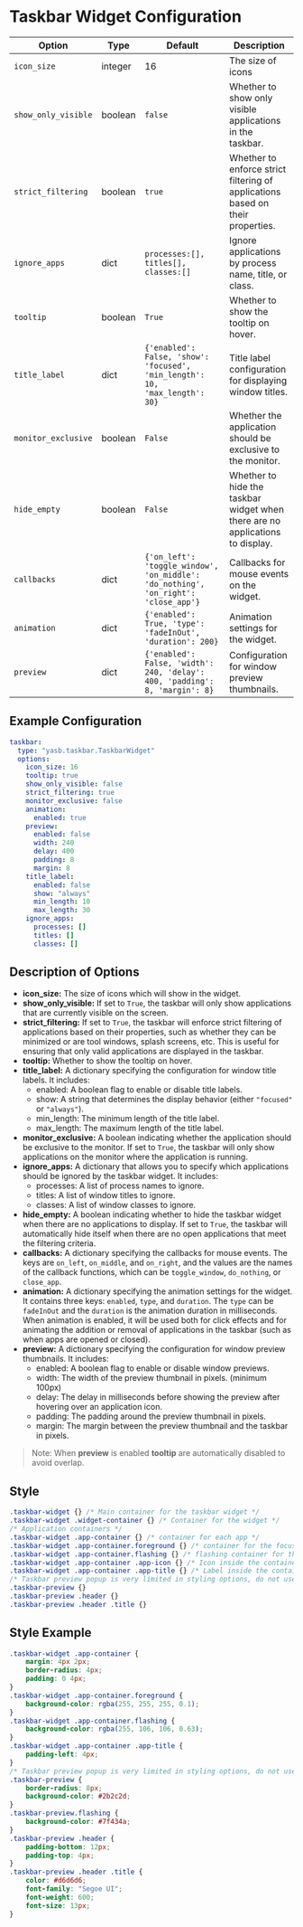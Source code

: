 # Taskbar Widget Configuration
| Option            | Type    | Default                                                                 | Description                                                                 |
|-------------------|---------|-------------------------------------------------------------------------|-----------------------------------------------------------------------------|
| `icon_size`           | integer  | 16                        | The size of icons |
| `show_only_visible` | boolean | `false` | Whether to show only visible applications in the taskbar. |
| `strict_filtering` | boolean | `true` | Whether to enforce strict filtering of applications based on their properties. |
| `ignore_apps`       | dict    | `processes:[], titles[], classes:[]` | Ignore applications by process name, title, or class. |
| `tooltip`  | boolean  | `True`        | Whether to show the tooltip on hover. |
| `title_label`       | dict    | `{'enabled': False, 'show': 'focused', 'min_length': 10, 'max_length': 30}`                     | Title label configuration for displaying window titles.                     |
| `monitor_exclusive` | boolean | `False` | Whether the application should be exclusive to the monitor. |
| `hide_empty`        | boolean | `False` | Whether to hide the taskbar widget when there are no applications to display. |
| `callbacks`         | dict    | `{'on_left': 'toggle_window', 'on_middle': 'do_nothing', 'on_right': 'close_app'}` | Callbacks for mouse events on the widget.                                   |
| `animation`         | dict    | `{'enabled': True, 'type': 'fadeInOut', 'duration': 200}`               | Animation settings for the widget.                                          |
| `preview`           | dict    | `{'enabled': False, 'width': 240, 'delay': 400, 'padding': 8, 'margin': 8}` | Configuration for window preview thumbnails.                                |

## Example Configuration

```yaml
taskbar:
  type: "yasb.taskbar.TaskbarWidget"
  options:
    icon_size: 16
    tooltip: true
    show_only_visible: false
    strict_filtering: true
    monitor_exclusive: false
    animation:
      enabled: true
    preview:
      enabled: false
      width: 240
      delay: 400
      padding: 8
      margin: 8
    title_label:
      enabled: false
      show: "always"
      min_length: 10
      max_length: 30
    ignore_apps:
      processes: []
      titles: []
      classes: []
```

## Description of Options

- **icon_size:** The size of icons which will show in the widget.
- **show_only_visible:** If set to `True`, the taskbar will only show applications that are currently visible on the screen.
- **strict_filtering:** If set to `True`, the taskbar will enforce strict filtering of applications based on their properties, such as whether they can be minimized or are tool windows, splash screens, etc. This is useful for ensuring that only valid applications are displayed in the taskbar.
- **tooltip:** Whether to show the tooltip on hover.
- **title_label:** A dictionary specifying the configuration for window title labels. It includes:
  - enabled: A boolean flag to enable or disable title labels.
  - show: A string that determines the display behavior (either `"focused"` or `"always"`).
  - min_length: The minimum length of the title label.
  - max_length: The maximum length of the title label.
- **monitor_exclusive:** A boolean indicating whether the application should be exclusive to the monitor. If set to `True`, the taskbar will only show applications on the monitor where the application is running.
- **ignore_apps:** A dictionary that allows you to specify which applications should be ignored by the taskbar widget. It includes:
  - processes: A list of process names to ignore.
  - titles: A list of window titles to ignore.
  - classes: A list of window classes to ignore.
- **hide_empty:** A boolean indicating whether to hide the taskbar widget when there are no applications to display. If set to `True`, the taskbar will automatically hide itself when there are no open applications that meet the filtering criteria.
- **callbacks:** A dictionary specifying the callbacks for mouse events. The keys are `on_left`, `on_middle`, and `on_right`, and the values are the names of the callback functions, which can be `toggle_window`, `do_nothing`, or `close_app`.
- **animation:** A dictionary specifying the animation settings for the widget. It contains three keys: `enabled`, `type`, and `duration`. The `type` can be `fadeInOut` and the `duration` is the animation duration in milliseconds. When animation is enabled, it will be used both for click effects and for animating the addition or removal of applications in the taskbar (such as when apps are opened or closed).
- **preview:** A dictionary specifying the configuration for window preview thumbnails. It includes:
  - enabled: A boolean flag to enable or disable window previews.
  - width: The width of the preview thumbnail in pixels. (minimum 100px)
  - delay: The delay in milliseconds before showing the preview after hovering over an application icon.
  - padding: The padding around the preview thumbnail in pixels.
  - margin: The margin between the preview thumbnail and the taskbar in pixels.

> Note:
> When **preview** is enabled **tooltip** are automatically disabled to avoid overlap.

## Style
```css
.taskbar-widget {} /* Main container for the taskbar widget */
.taskbar-widget .widget-container {} /* Container for the widget */
/* Application containers */
.taskbar-widget .app-container {} /* container for each app */
.taskbar-widget .app-container.foreground {} /* container for the focused app */
.taskbar-widget .app-container.flashing {} /* flashing container for the app (window is flashing) */
.taskbar-widget .app-container .app-icon {} /* Icon inside the container */
.taskbar-widget .app-container .app-title {} /* Label inside the container */
/* Taskbar preview popup is very limited in styling options, do not use margins/paddings here */
.taskbar-preview {}
.taskbar-preview .header {}
.taskbar-preview .header .title {}
```

## Style Example
```css
.taskbar-widget .app-container {
    margin: 4px 2px;
    border-radius: 4px;
    padding: 0 4px;
}
.taskbar-widget .app-container.foreground {
    background-color: rgba(255, 255, 255, 0.1);
}
.taskbar-widget .app-container.flashing {
    background-color: rgba(255, 106, 106, 0.63);
}
.taskbar-widget .app-container .app-title {
    padding-left: 4px;
}
/* Taskbar preview popup is very limited in styling options, do not use margins/paddings here */
.taskbar-preview {
    border-radius: 8px; 
    background-color: #2b2c2d; 
}
.taskbar-preview.flashing { 
    background-color: #7f434a;
}
.taskbar-preview .header {
    padding-bottom: 12px;
    padding-top: 4px;
}
.taskbar-preview .header .title {
    color: #d6d6d6;
    font-family: "Segoe UI";
    font-weight: 600;
    font-size: 13px;
}
```
